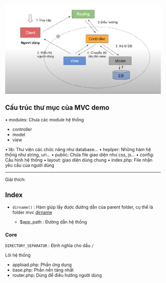 ![alt text](image.png)

## Cấu trúc thư mục của MVC demo

• modules: Chưa các module hệ thống

-   controller
-   model
-   view

• lib: Thư viện các chức năng như database...
• heplper: Những hàm hệ thống như string, uri...
• public: Chứa file giao diện như css, js...
• config: Cấu hình hệ thống
• layout: giao diện dùng chung
• index.php: File nhận yêu cầu của người dùng

---

Giải thích:

## Index

-   `dirname()` : Hàm giúp lấy được đường dẫn của parent folder, cụ thể là folder mvc [dirname](https://www.w3schools.com/php/func_filesystem_dirname.asp)

    -   $app_path : Đường dẫn hệ thống

### Core

`DIRECTORY_SEPARATOR` : Định nghĩa cho dấu `/`

Lõi hệ thống

-   appload.php: Phần ứng dụng
-   base.php: Phần nền tảng nhất
-   router.php: Dùng để điều hướng người dùng
